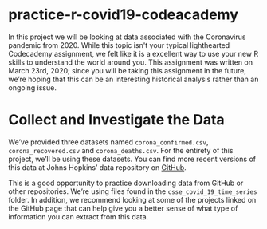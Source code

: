 # practice-r-covid19-codeacademy

In this project we will be looking at data associated with the Coronavirus pandemic from 2020. While this topic isn't your typical lighthearted Codecademy assignment, we felt like it is a excellent way to use your new R skills to understand the world around you. This assignment was written on March 23rd, 2020; since you will be taking this assignment in the future, we’re hoping that this can be an interesting historical analysis rather than an ongoing issue.

# Collect and Investigate the Data

We’ve provided three datasets named `corona_confirmed.csv`, `corona_recovered.csv` and `corona_deaths.csv`. For the entirety of this project, we’ll be using these datasets. You can find more recent versions of this data at Johns Hopkins’ data repository on [GitHub](https://github.com/CSSEGISandData/COVID-19).

This is a good opportunity to practice downloading data from GitHub or other repositories. We’re using files found in the `csse_covid_19_time_series` folder. In addition, we recommend looking at some of the projects linked on the GitHub page that can help give you a better sense of what type of information you can extract from this data.
